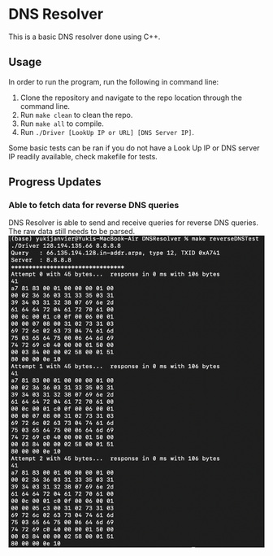 # DNS Resolver
This is a basic DNS resolver done using C++.

## Usage
In order to run the program, run the following in command line:

1. Clone the repository and navigate to the repo location through the command line.
2. Run `make clean` to clean the repo.
3. Run `make all` to compile.
4. Run `./Driver [LookUp IP or URL] [DNS Server IP]`.

Some basic tests can be ran if you do not have a Look Up IP or DNS server IP readily available, check makefile for tests.

## Progress Updates

### Able to fetch data for reverse DNS queries
DNS Resolver is able to send and receive queries for reverse DNS queries. The raw data still needs to be parsed.
![reverse DNS test update 1](./images/reverseDNSTestUpdate1.png)